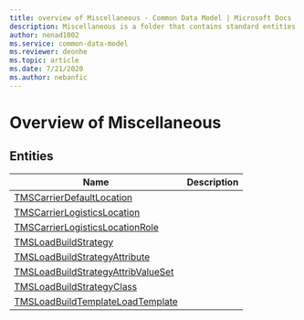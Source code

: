 ```yaml
---
title: overview of Miscellaneous - Common Data Model | Microsoft Docs
description: Miscellaneous is a folder that contains standard entities related to the Common Data Model.
author: nenad1002
ms.service: common-data-model
ms.reviewer: deonhe
ms.topic: article
ms.date: 7/21/2020
ms.author: nebanfic
---
```


# Overview of Miscellaneous


## Entities

|Name|Description|
|---|---|
|[TMSCarrierDefaultLocation](TMSCarrierDefaultLocation.md)||
|[TMSCarrierLogisticsLocation](TMSCarrierLogisticsLocation.md)||
|[TMSCarrierLogisticsLocationRole](TMSCarrierLogisticsLocationRole.md)||
|[TMSLoadBuildStrategy](TMSLoadBuildStrategy.md)||
|[TMSLoadBuildStrategyAttribute](TMSLoadBuildStrategyAttribute.md)||
|[TMSLoadBuildStrategyAttribValueSet](TMSLoadBuildStrategyAttribValueSet.md)||
|[TMSLoadBuildStrategyClass](TMSLoadBuildStrategyClass.md)||
|[TMSLoadBuildTemplateLoadTemplate](TMSLoadBuildTemplateLoadTemplate.md)||

